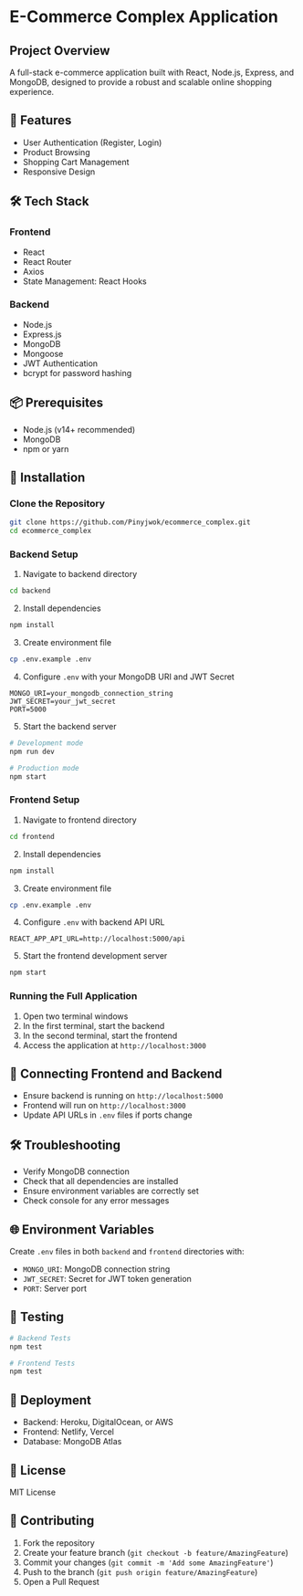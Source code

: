 # E-Commerce Complex Application

## Project Overview
A full-stack e-commerce application built with React, Node.js, Express, and MongoDB, designed to provide a robust and scalable online shopping experience.

## 🚀 Features
- User Authentication (Register, Login)
- Product Browsing
- Shopping Cart Management
- Responsive Design

## 🛠 Tech Stack
### Frontend
- React
- React Router
- Axios
- State Management: React Hooks

### Backend
- Node.js
- Express.js
- MongoDB
- Mongoose
- JWT Authentication
- bcrypt for password hashing

## 📦 Prerequisites
- Node.js (v14+ recommended)
- MongoDB
- npm or yarn

## 🔧 Installation

### Clone the Repository
```bash
git clone https://github.com/Pinyjwok/ecommerce_complex.git
cd ecommerce_complex
```

### Backend Setup
1. Navigate to backend directory
```bash
cd backend
```

2. Install dependencies
```bash
npm install
```

3. Create environment file
```bash
cp .env.example .env
```

4. Configure `.env` with your MongoDB URI and JWT Secret
```
MONGO_URI=your_mongodb_connection_string
JWT_SECRET=your_jwt_secret
PORT=5000
```

5. Start the backend server
```bash
# Development mode
npm run dev

# Production mode
npm start
```

### Frontend Setup
1. Navigate to frontend directory
```bash
cd frontend
```

2. Install dependencies
```bash
npm install
```

3. Create environment file
```bash
cp .env.example .env
```

4. Configure `.env` with backend API URL
```
REACT_APP_API_URL=http://localhost:5000/api
```

5. Start the frontend development server
```bash
npm start
```

### Running the Full Application
1. Open two terminal windows
2. In the first terminal, start the backend
3. In the second terminal, start the frontend
4. Access the application at `http://localhost:3000`

## 🔗 Connecting Frontend and Backend
- Ensure backend is running on `http://localhost:5000`
- Frontend will run on `http://localhost:3000`
- Update API URLs in `.env` files if ports change

## 🛠 Troubleshooting
- Verify MongoDB connection
- Check that all dependencies are installed
- Ensure environment variables are correctly set
- Check console for any error messages

## 🌐 Environment Variables
Create `.env` files in both `backend` and `frontend` directories with:
- `MONGO_URI`: MongoDB connection string
- `JWT_SECRET`: Secret for JWT token generation
- `PORT`: Server port

## 🧪 Testing
```bash
# Backend Tests
npm test

# Frontend Tests
npm test
```

## 🚢 Deployment
- Backend: Heroku, DigitalOcean, or AWS
- Frontend: Netlify, Vercel
- Database: MongoDB Atlas

## 📝 License
MIT License

## 🤝 Contributing
1. Fork the repository
2. Create your feature branch (`git checkout -b feature/AmazingFeature`)
3. Commit your changes (`git commit -m 'Add some AmazingFeature'`)
4. Push to the branch (`git push origin feature/AmazingFeature`)
5. Open a Pull Request
